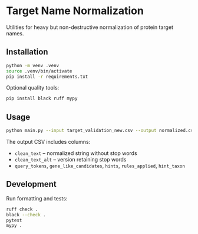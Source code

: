 # Target Name Normalization

Utilities for heavy but non-destructive normalization of protein target names.

## Installation

```bash
python -m venv .venv
source .venv/bin/activate
pip install -r requirements.txt
```

Optional quality tools:

```bash
pip install black ruff mypy
```

## Usage

```bash
python main.py --input target_validation_new.csv --output normalized.csv
```

The output CSV includes columns:

- `clean_text` – normalized string without stop words
- `clean_text_alt` – version retaining stop words
- `query_tokens`, `gene_like_candidates`, `hints`, `rules_applied`, `hint_taxon`

## Development

Run formatting and tests:

```bash
ruff check .
black --check .
pytest
mypy .
```
